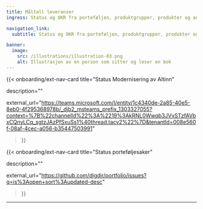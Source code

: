 ```yaml
---
title: Måltall leveranser
ingress: Status og OKR fra porteføljen, produktgrupper, produkter og andre leveranseområder

navigation_link:
  subtitle: Status og OKR fra porteføljen, produktgrupper, produkter og andre leveranseområder

banner:
  image:
    src: /illustrations/illustration-03.png
    alt: Illustrasjon av en person som sitter og leser en bok
---
```


{{< onboarding/ext-nav-card
title="Status Modernisering av Altinn"

description=""

external_url="https://teams.microsoft.com/l/entity/1c4340de-2a85-40e5-8eb0-4f295368978b/_djb2_msteams_prefix_1303327055?context=%7B%22channelId%22%3A%2219%3AkRNL0Wwqb3JVvSTzfAVbxCQnyLCq_sgtzJAzPfSxuSs1%40thread.tacv2%22%7D&tenantId=008e560f-08af-4cec-a056-b35447503991"

>}}

{{< onboarding/ext-nav-card
title="Status porteføljesaker"

description=""

external_url="https://github.com/digdir/portfolio/issues?q=is%3Aopen+sort%3Aupdated-desc"

>}}


---
